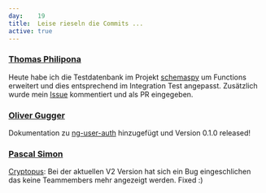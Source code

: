 ```yaml
---
day: 	19
title:	Leise rieseln die Commits ...
active: true
---
```



### [Thomas Philipona](https://github.com/phil-pona)
Heute habe ich die Testdatenbank im Projekt [schemaspy](https://github.com/drnoa/schemaspy) um Functions erweitert und dies entsprechend im Integration Test angepasst. 
Zusätzlich wurde mein [Issue](https://github.com/openshift/sti-php/issues/73) kommentiert und als PR eingegeben. 

### [Oliver Gugger](https://github.com/guggero)
Dokumentation zu [ng-user-auth](https://github.com/puzzle/ng-user-auth) hinzugefügt und Version 0.1.0 released!

### [Pascal Simon](https://github.com/psunix)
[Cryptopus](https://github.com/puzzle/cryptopus): Bei der aktuellen V2 Version hat sich ein Bug eingeschlichen das keine Teammembers mehr angezeigt werden. Fixed :)
